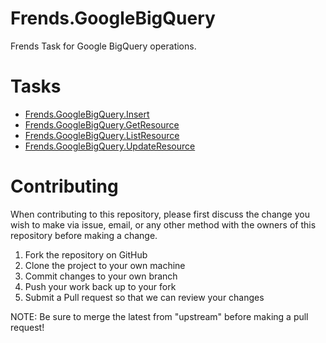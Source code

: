 # Frends.GoogleBigQuery
Frends Task for Google BigQuery operations.

# Tasks

- [Frends.GoogleBigQuery.Insert](Frends.GoogleBigQuery.Insert/README.md)
- [Frends.GoogleBigQuery.GetResource](Frends.GoogleBigQuery.GetResource/README.md)
- [Frends.GoogleBigQuery.ListResource](Frends.GoogleBigQuery.ListResource/README.md)
- [Frends.GoogleBigQuery.UpdateResource](Frends.GoogleBigQuery.UpdateResource/README.md)

# Contributing
When contributing to this repository, please first discuss the change you wish to make via issue, email, or any other method with the owners of this repository before making a change.

1. Fork the repository on GitHub
2. Clone the project to your own machine
3. Commit changes to your own branch
4. Push your work back up to your fork
5. Submit a Pull request so that we can review your changes

NOTE: Be sure to merge the latest from "upstream" before making a pull request!